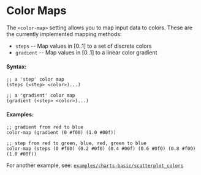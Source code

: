 Color Maps
==========

The `<color-map>` setting allows you to map input data to colors. These are the
currently implemented mapping methods:

  - `steps` -- Map values in [0..1] to a set of discrete colors
  - `gradient` -- Map values in [0..1] to a linear color gradient

#### Syntax:

    ;; a 'step' color map
    (steps (<step> <color>)...)

    ;; a 'gradient' color map
    (gradient (<step> <color>)...)


#### Examples:

    ;; gradient from red to blue
    color-map (gradient (0 #f00) (1.0 #00f))

    ;; step from red to green, blue, red, green to blue
    color-map (steps (0 #f00) (0.2 #0f0) (0.4 #00f) (0.6 #0f0) (0.8 #f00) (1.0 #00f))

For another example, see:
[`examples/charts-basic/scatterplot_colors`](/examples/charts-basic/scatterplot_colors)


